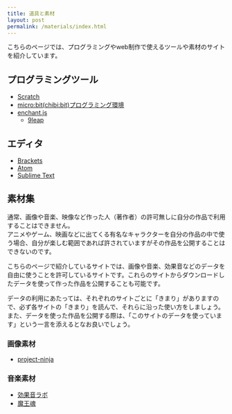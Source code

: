 ```yaml
---
title: 道具と素材
layout: post
permalink: /materials/index.html
---
```

こちらのページでは、プログラミングやweb制作で使えるツールや素材のサイトを紹介しています。

## プログラミングツール
- [Scratch](https://scratch.mit.edu/)
- [micro:bit(chibi:bit)プログラミング環境](http://microbit.org/ja/code/)
- [enchant.js](http://enchantjs.com/ja/)
	- [9leap](http://9leap.net/)

## エディタ
- [Brackets](http://brackets.io/)
- [Atom](https://atom.io/)
- [Sublime Text](https://www.sublimetext.com/)

## 素材集
通常、画像や音楽、映像など作った人（著作者）の許可無しに自分の作品で利用することはできません。  
アニメやゲーム、映画などに出てくる有名なキャラクターを自分の作品の中で使う場合、自分が楽しむ範囲であれば許されていますがその作品を公開することはできないのです。

こちらのページで紹介しているサイトでは、画像や音楽、効果音などのデータを自由に使うことを許可しているサイトです。これらのサイトからダウンロードしたデータを使って作った作品を公開することも可能です。

データの利用にあたっては、それぞれのサイトごとに「きまり」がありますので、必ず各サイトの「きまり」を読んで、それらに沿った使い方をしましょう。また、データを使った作品を公開する際は、「このサイトのデータを使っています」という一言を添えるとなお良いでしょう。

### 画像素材
- [project-ninja](https://github.com/spicagraph/project-ninja) 

### 音楽素材
- [効果音ラボ](http://soundeffect-lab.info/)
- [魔王魂](http://maoudamashii.jokersounds.com/)

